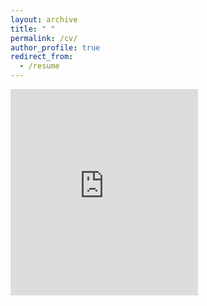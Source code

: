 ```yaml
---
layout: archive
title: " "
permalink: /cv/
author_profile: true
redirect_from:
  - /resume
---
```

<embed src="https://zhiyongc.github.io/files/CV.pdf" type="application/pdf" height="330px"/>

<!--{% include base_path %}-->
<!--
Curriculum Vitae
======
[CV](https://zhiyongc.github.io/files/CV.pdf)
Education
======
* Ph.D in Civil Engineering (Transportation Engineering), [University of Washington](https://www.washington.edu/), 2020 (expected)
* Visiting Student in Deparment of Computer Science, [National Taiwan University](http://www.ntu.edu.tw/english/), Jan. to July, 2014
* M.S. in Software Engineering, [Peking University](http://english.pku.edu.cn/), 2015
* B.S. in Software Engineering, [Beihang University](https://ev.buaa.edu.cn/), 2012
Professional Experience
======
* Research Assistant: July 2019 - Present
  * University of Washington 
  * Project: Pierce Transit automated collision avoidance system evaluation project
  * Duties included: Developing Transit Event Logging System (TELS) that can detect and log near-miss events in real-time based on Nvidia Jetson TX2.
  * Supervisor: Prof. Yinhai Wang
* Research Assistant: July 2018 - June 2019
  * University of Washington 
  * Project: Artificial Intelligent Platform for Traffic Congestion and Prediction funded by [C2SMART](http://c2smart.engineering.nyu.edu/)
  * Duties included: Research on efficient spatiotemporal feature extraction for traffic network. Develop online public platform for running and testing AI models.
  * Supervisor: Prof. Yinhai Wang
* Research Assistant: Apr. 2017 - July 2018
  * University of Washington
  * Project: SHPR2 Reliability Data and Tool Project funded by [WSDOT](https://www.wsdot.wa.gov/)
  * Duties included: Research on geospatial map conflation for multiple data source. Develop online functions on [DRIVE Net](http://www.uwdrive.net/) to measure travel time reliability.
  * Supervisor: Prof. Yinhai Wang
* Research Assistant: July 2017 - Sept. 2018
  * University of Washington
  * Project: Seattle Arterial Performance Measurement Project funded by [SDOT](https://www.seattle.gov/transportation) 
  * Presented on [ITS Washington 2018 Annual Meeting](http://www.itswashington.info/2018-annual-meeting) and ASCE International Conference on Transportation & Development 2018
  * Duties included: Research on Integrating multiple traffic data, containing inductive loop detector data, license plate reader data, Wi-Fi & Bluetooth data, Verizon cellular data, etc.
  * Supervisor: Prof. Yinhai Wang
* Research Assistant: Apr. 2016 - Apr. 2017
  * University of Washington
  * Project: [WSDOT TRACFLOW Migration Project](http://depts.washington.edu/trac/bulkdisk/pdf/873.1.pdf) funded by [WSDOT](https://www.wsdot.wa.gov/)
  * Duties included: Migrating functions from a transportation data analytical platform to [DRIVE Net](http://www.uwdrive.net/)
  * Supervisor: Prof. Yinhai Wang
* Research Assistant: Sept. 2015 - Apr. 2016
  * University of Washington
  * Project: [DRIVE Net Phase II Project](http://www.wsdot.wa.gov/research/reports/fullreports/854.1.pdf) funded by [WSDOT](https://www.wsdot.wa.gov/)
  * Duties included: Design and develop novel transportation big data analytics functions
  * Supervisor: Prof. Yinhai Wang
* Intern: Aug. 2014 – Nov. 2014
  * [Accenture Technology Lab](https://www.accenture.com/us-en/accenture-technology-labs-index), Beijing, China
  * Duties included: Research on investigating similarity of the city blocks based on taxis’ activities with the intelligent transportation team.
  * Supervisor: Dr. Yan Gao
* Intern: Feb. 2014 – Jul. 2014
  * Intel Lab, Taipei, Taiwan
  * Duties included: Research on detecting signals of vehicle taillights using a robust hierarchical framework.
  * Supervisor: Dr. Shao-Wen Yang
* Intern: Oct. 2013 – Jan. 2014
  * [Accenture Technology Lab](https://www.accenture.com/us-en/accenture-technology-labs-index), Beijing, China
  * Duties included: Research on exploring a predictive traffic assignment model (ITSC 2015).
  * Supervisor: Dr. Yan Gao
* Intern: Apr. 2013 – Oct. 2013
  * IBM, z/OS build group, CSTL, Beijing, China
  * Duties included: Develop a format transferring tool for z/OS migration files in the workflow system.
  * Supervisor: Xin Liu
* Intern: Sept. 2012 – Feb. 2013
  * IBM Creative Laboratory, Beijing, China
  * Duties included: Evaluate the performance of live virtual machine migration based on KVM on Linux.
  * Supervisor: Dexin Wu
* Intern: Jul. 2012 – Aug. 2012
  * National Ocean Technical Center, Tianjin, China
  * Duties included: Configure and manage dynamic maritime monitoring network.
-->
